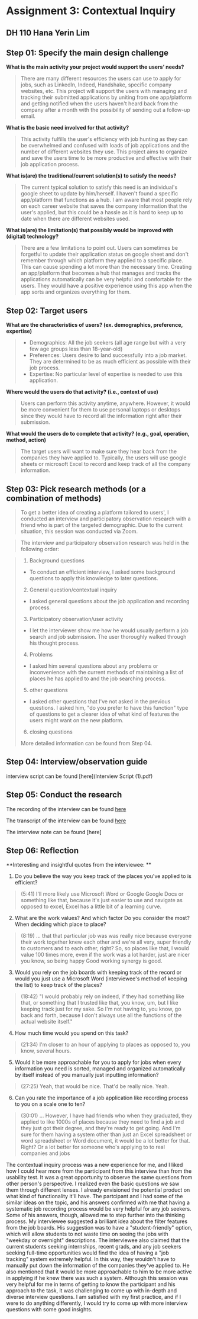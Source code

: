 # Assignment 3: Contextual Inquiry 
## DH 110 Hana Yerin Lim 

## Step 01: Specify the main design challenge 

**What is the main activity your project would support the users’ needs?**
> There are many different resources the users can use to apply for jobs, such as LinkedIn, Indeed, Handshake, specific company websites, etc. This project will support the users with managing and tracking their submitted applications by uniting from one app/platform and getting notified when the users haven't heard back from the company after a month with the possibility of sending out a follow-up email. 

**What is the basic need involved for that activity?** 
> This activity fulfills the user's efficiency with job hunting as they can be overwhelmed and confused with loads of job applications and the number of different websites they use. 
This project aims to organize and save the users time to be more productive and effective with their job application process. 

**What is(are) the traditional/current solution(s) to satisfy the needs?** 
> The current typical solution to satisfy this need is an individual's google sheet to update by him/herself. I haven't found a specific app/platform that functions as a hub. I am aware that most people rely on each career website that saves the company information that the user's applied, but this could be a hassle as it is hard to keep up to date when there are different websites used. 

**What is(are) the limitation(s) that possibly would be improved with (digital) technology?**
> There are a few limitations to point out. Users can sometimes be forgetful to update their application status on google sheet and don't remember through which platform they applied to a specific place. This can cause spending a lot more than the necessary time. Creating an app/platform that becomes a hub that manages and tracks the applications automatically can be very helpful and comfortable for the users. They would have a positive experience using this app when the app sorts and organizes everything for them. 

## Step 02: Target users 

**What are the characteristics of users? (ex. demographics, preference, expertise)**
> * Demographics: All the job seekers (all age range but with a very few age groups less than 18-year-old)
> * Preferences: Users desire to land successfully into a job market. They are determined to be as much efficient as possible with their job process. 
> * Expertise: No particular level of expertise is needed to use this application. 

**Where would the users do that activity? (i.e., context of use)**
 > Users can perform this activity anytime, anywhere. However, it would be more convenient for them to use personal laptops or desktops since they would have to record all the information right after their submission. 

**What would the users do to complete that activity? (e.g., goal, operation, method, action)**
> The target users will want to make sure they hear back from the companies they have applied to. Typically, the users will use google sheets or microsoft Excel to record and keep track of all the company information. 

## Step 03: Pick research methods (or a combination of methods)

> To get a better idea of creating a platform tailored to users', I conducted an interview and participatory observation research with a friend who is part of the targeted demographic. Due to the current situation, this session was conducted via Zoom. 

> The interview and participatory observation research was held in the following order: 

> 1. Background questions 
> * To conduct an efficient interview, I asked some background questions to apply this knowledge to later questions. 
> 2. General question/contextual inquiry 
> * I asked general questions about the job application and recording process. 
> 3. Participatory observation/user activity 
> * I let the interviewer show me how he would usually perform a job search and job submission. The user thoroughly walked through his thought process. 
> 4. Problems 
> * I asked him several questions about any problems or inconvenience with the current methods of maintaining a list of places he has applied to and the job searching process. 
> 5. other questions 
> * I asked other questions that I've not asked in the previous questions. I asked him, "do you prefer to have this function" type of questions to get a clearer idea of what kind of features the users might want on the new platform. 
> 6. closing questions 
>
> More detailed information can be found from Step 04. 

## Step 04: Interview/observation guide
interview script can be found [here](Interview Script (1).pdf)

## Step 05: Conduct the research
The recording of the interview can be found [here]("https://drive.google.com/file/d/1QcRcb32k_MZJPRig5qN9PeuScWuUFTdi/view?usp=sharing")

The transcript of the interview can be found [here](zoom_0_otter.ai.txt)

The interview note can be found [here]

## Step 06: Reflection
**Interesting and insightful quotes from the interviewee: **

1. Do you believe the way you keep track of the places you've applied to is efficient?
> (5:41) I'll more likely use Microsoft Word or Google Google Docs or something like that, because it's just easier to use and navigate as opposed to excel, Excel has a little bit of a learning curve.
2. What are the work values? And which factor Do you consider the most? When deciding which place to place?
> (8:19) ... that that particular job was was really nice because everyone their work together knew each other and we're all very, super friendly to customers and to each other, right? So, so places like that, I would value 100 times more, even if the work was a lot harder, just are nicer you know, so being happy Good working synergy is good.
3. Would you rely on the job boards with keeping track of the record or would you just use a Microsoft Word (interviewee's method of keeping the list) to keep track of the places? 
> (18:42) "I would probably rely on indeed, if they had something like that, or something that I trusted like that, you know, um, but I like keeping track just for my sake. So I'm not having to, you know, go back and forth, because I don't always use all the functions of the actual website itself."
4. How much time would you spend on this task?
> (21:34) I'm closer to an hour of applying to places as opposed to, you know, several hours.
5. Would it be more approachable for you to apply for jobs when every information you need is sorted, managed and organized automatically by itself instead of you manually just inputting information?
> (27:25) Yeah, that would be nice. That'd be really nice. Yeah.
6. Can you rate the importance of a job application like recording process to you on a scale one to ten? 
> (30:01) ... However, I have had friends who when they graduated, they applied to like 1000s of places because they need to find a job and they just got their degree, and they're ready to get going. And I'm sure for them having a system other than just an Excel spreadsheet or word spreadsheet or Word document, it would be a lot better for that. Right? Or a lot better for someone who's applying to to real companies and jobs

The contextual inquiry process was a new experience for me, and I liked how I could hear more from the participant from this interview than from the usability test. It was a great opportunity to observe the same questions from other person's perspective. I realized even the basic questions we saw them through different lenses. I already envisioned the potential product on what kind of functionality it'll have. The partcipant and I had some of the similar ideas on the topic, and his answers confirmed with me that having a systematic job recording process would be very helpful for any job seekers. Some of his answers, though, allowed me to step further into the thinking process. My interviewee suggested a brilliant idea about the filter features from the job boards. His suggestion was to have a "student-friendly" option, which will allow students to not waste time on seeing the jobs with "weekday or overnight" descriptions. The interviewee also claimed that the current students seeking internships, recent grads, and any job seekers seeking full-time opportunities would find the idea of having a "job tracking" system extremely helpful. In this way, they wouldn't have to manually put down the information of the companies they've applied to. He also mentioned that it would be more approachable to him to be more active in applying if he knew there was such a system. Although this session was very helpful for me in terms of getting to know the participant and his approach to the task, it was challenging to come up with in-depth and diverse interview questions. I am satisfied with my first practice, and if I were to do anything differently, I would try to come up with more interview questions with some good insights. 

